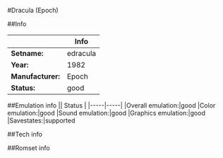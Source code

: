#Dracula (Epoch)

##Info

||Info|
|-----|-----|
|**Setname:**|edracula
|**Year:**|1982
|**Manufacturer:**|Epoch
|**Status:**|good

##Emulation info
|| Status |
|-----|-----|
|Overall emulation:|good
|Color emulation:|good
|Sound emulation:|good
|Graphics emulation:|good
|Savestates:|supported

##Tech info

##Romset info

<!--- START OF EDITED COMMENT DO NOT TOUCH TEXT ABOVE-->

